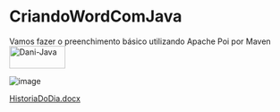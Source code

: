 # CriandoWordComJava
 Vamos fazer o preenchimento básico utilizando Apache Poi por Maven<img align="center" alt="Dani-Java" height="40" width="100" src="https://cdn.jsdelivr.net/gh/devicons/devicon/icons/java/java-original-wordmark.svg">
 
 ![image](https://user-images.githubusercontent.com/58008758/195216746-0d3254f3-23f4-4a45-a719-899577a3818e.png)

[HistoriaDoDia.docx](https://github.com/DanielEloy/CriandoWordComJava/files/9760291/HistoriaDoDia.docx)
